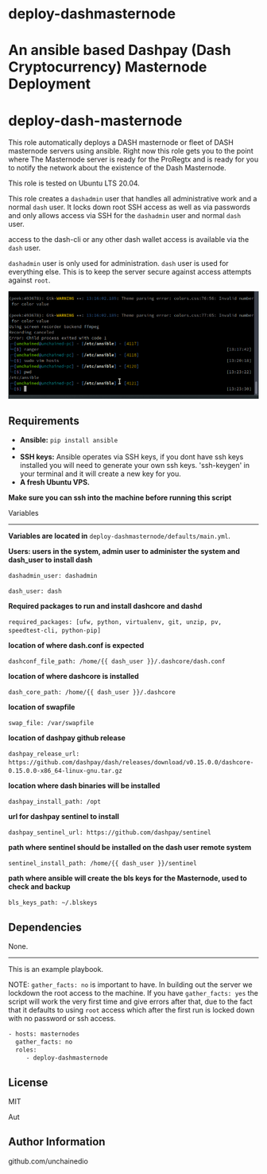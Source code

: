 # deploy-dashmasternode
An ansible based Dashpay (Dash Cryptocurrency) Masternode Deployment
=======


deploy-dash-masternode
=========

This role automatically deploys a DASH masternode or fleet of DASH masternode servers using ansible.  Right now this role gets you to the point where The Masternode server is ready for the ProRegtx and is ready for you to notify the network about the existence of the Dash Masternode.

This role is tested on Ubuntu LTS 20.04. 

This role creates a `dashadmin` user that handles all administrative work  and a normal `dash` user. It locks down root SSH access as well as via  passwords and only allows access via SSH for the `dashadmin` user and normal `dash` user. 

access to the dash-cli or any other dash wallet access is available via the `dash` user.

`dashadmin` user is only used for administration.
`dash` user is used for everything else.  This is to keep the server secure against access attempts against `root`.


![deploy Demo](demo/run-deploy-dashmasternode.gif)




Requirements
------------

- **Ansible:** `pip install ansible`
- 
- **SSH keys:** Ansible operates via SSH keys, if you dont have ssh keys installed you will need to generate your own ssh keys.  'ssh-keygen' in your terminal and it will create a new key for you.
- **A fresh Ubuntu VPS.**


**Make sure you can ssh into the machine before running this script**


Variables

--------------

**Variables are located in** `deploy-dashmasternode/defaults/main.yml`. 

**Users: users in the system, admin user to administer the system and dash_user to install dash**

`dashadmin_user: dashadmin`

`dash_user: dash`

**Required packages to run and install dashcore and dashd**

`required_packages: [ufw, python, virtualenv, git, unzip, pv, speedtest-cli, python-pip]`

**location of where dash.conf is expected**

`dashconf_file_path: /home/{{ dash_user }}/.dashcore/dash.conf`

**location of where dashcore is installed**

`dash_core_path: /home/{{ dash_user }}/.dashcore`

**location of swapfile**

`swap_file: /var/swapfile`

**location of dashpay github release**

`dashpay_release_url: https://github.com/dashpay/dash/releases/download/v0.15.0.0/dashcore-0.15.0.0-x86_64-linux-gnu.tar.gz`

**location where dash binaries will be installed**

`dashpay_install_path: /opt`

**url for dashpay sentinel to install**

`dashpay_sentinel_url: https://github.com/dashpay/sentinel`

**path where sentinel should be installed  on the dash user remote system**

`sentinel_install_path: /home/{{ dash_user }}/sentinel`

**path where ansible will create the bls keys for the Masternode, used to check and backup**

`bls_keys_path: ~/.blskeys`


Dependencies
------------

None.

----------------
This is an example playbook.  

NOTE: `gather_facts: no` is important to have.  In building out the server we lockdown the root access to the machine.  If you have `gather_facts: yes` the script will work the very first time and give errors after that, due to the fact that it defaults to using `root` access which after the first run is locked down with no password or ssh access.


    - hosts: masternodes
      gather_facts: no
      roles:
         - deploy-dashmasternode



License
-------

MIT

Aut

Author Information
------------------

github.com/unchainedio

